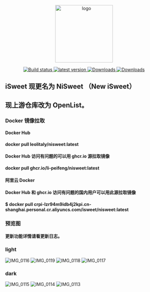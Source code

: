 <p align="center">
  <a href="https://peifeng.li"><img width="184px" alt="logo" src="https://cdn.jsdelivr.net/gh/li-peifeng/static/logo.png" />
  </a>
</p>
<p align="center">
  <a href="https://github.com/li-peifeng/nisweet/actions?query=workflow:Build">
    <img src="https://img.shields.io/github/actions/workflow/status/li-peifeng/nisweet/build.yml?branch=main" alt="Build status" />
  </a>
  <a href="https://github.com/li-peifeng/isweet/releases">
    <img src="https://img.shields.io/github/release/li-peifeng/nisweet" alt="latest version" />
  </a>
  <a href="https://hub.docker.com/r/leolitaly/nisweet">
    <img src="https://img.shields.io/docker/pulls/leolitaly/nisweet?color=#48BB78&logo=docker&label=pulls" alt="Downloads" />
  </a>
  <a href="https://github.com/li-peifeng/nisweet/releases">
    <img src="https://img.shields.io/github/downloads/li-peifeng/nisweet/total?color=#9F7AEA&logo=github" alt="Downloads" />
  </a>
</p>

## iSweet 现更名为 NiSweet （New iSweet）

## 现上游仓库改为 OpenList。

### Docker 镜像拉取

#### Docker Hub

#### docker pull leolitaly/nisweet:latest

#### Docker Hub 访问有问题的可以用 ghcr.io 源拉取镜像

#### docker pull ghcr.io/li-peifeng/nisweet:latest

#### 阿里云 Docker

#### Docker Hub 和 ghcr.io 访问有问题的国内用户可以用此源拉取镜像

#### $ docker pull crpi-lzr94m9idb4j2kpi.cn-shanghai.personal.cr.aliyuncs.com/isweet/nisweet:latest

### 预览图

#### 更新功能详情请看更新日志。

### light

![IMG_0116](https://github.com/user-attachments/assets/6e248f9e-1f0f-4280-b209-2a137252f69b)
![IMG_0119](https://github.com/user-attachments/assets/caa65fd7-9c7f-43c5-b312-cc6ec5fa45fc)
![IMG_0118](https://github.com/user-attachments/assets/6837459c-13f6-4b8d-af6c-d5dc415640bc)
![IMG_0117](https://github.com/user-attachments/assets/ca96e8ff-15b3-42e2-9fa5-c9485043efa5)

### dark

![IMG_0115](https://github.com/user-attachments/assets/4a2a5a04-cce8-4566-8476-e6bd8868cb7d)
![IMG_0114](https://github.com/user-attachments/assets/c4e88d97-9629-4411-a65c-a4c41d75691b)
![IMG_0113](https://github.com/user-attachments/assets/69994ec3-2861-4f15-83b7-619ec7ecff79)
